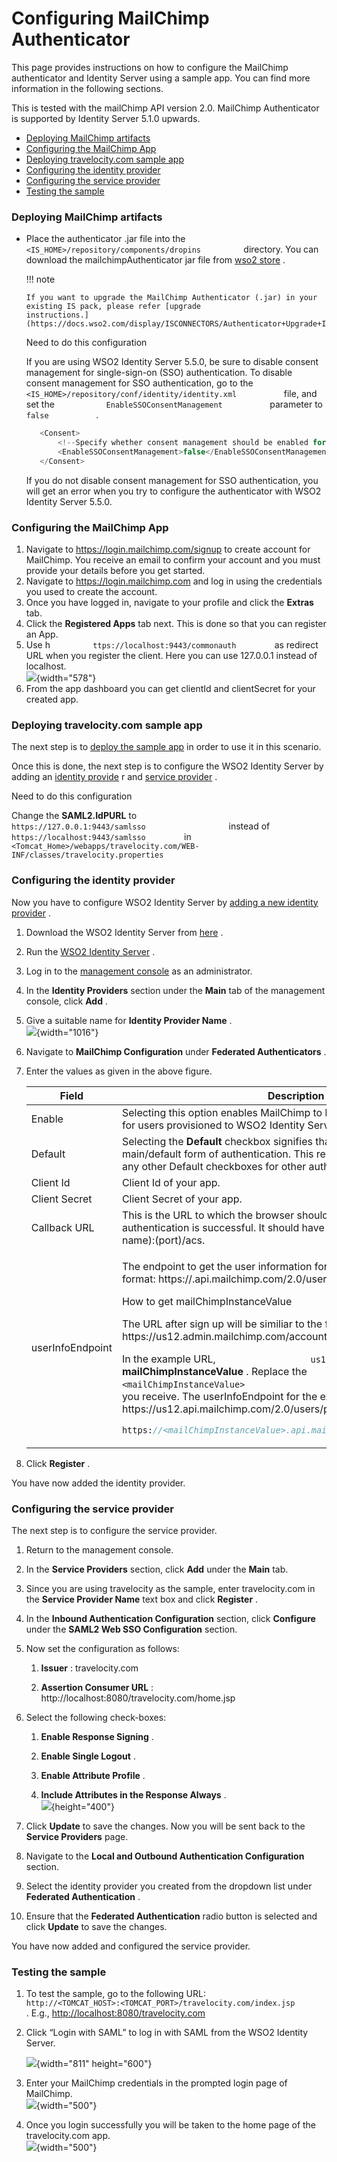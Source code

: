 # Configuring MailChimp Authenticator

This page provides instructions on how to configure the MailChimp
authenticator and Identity Server using a sample app. You can find more
information in the following sections.

This is tested with the mailChimp API version 2.0. MailChimp
Authenticator is supported by Identity Server 5.1.0 upwards.

-   [Deploying MailChimp
    artifacts](#ConfiguringMailChimpAuthenticator-DeployingMailChimpartifactsDeployingMailChimpartifacts)
-   [Configuring the MailChimp
    App](#ConfiguringMailChimpAuthenticator-ConfiguringtheMailChimpAppConfiguringtheMailChimpApp)
-   [Deploying travelocity.com sample
    app](#ConfiguringMailChimpAuthenticator-Deployingtravelocity.comsampleappDeployingtravelocity.comsampleapp)
-   [Configuring the identity
    provider](#ConfiguringMailChimpAuthenticator-ConfiguringtheidentityproviderConfiguringtheidentityprovider)
-   [Configuring the service
    provider](#ConfiguringMailChimpAuthenticator-ConfiguringtheserviceproviderConfiguringtheserviceprovider)
-   [Testing the
    sample](#ConfiguringMailChimpAuthenticator-TestingthesampleTestingthesample)

### Deploying MailChimp artifacts

-   Place the authenticator .jar file into the
    `           <IS_HOME>/repository/components/dropins          `
    directory. You can download the mailchimpAuthenticator jar file from
    [wso2
    store](https://store.wso2.com/store/assets/isconnector/list?q=%22_default%22%3A%22MailChimp%22)
    .  

    !!! note
    
        If you want to upgrade the MailChimp Authenticator (.jar) in your
        existing IS pack, please refer [upgrade
        instructions.](https://docs.wso2.com/display/ISCONNECTORS/Authenticator+Upgrade+Instructions)
    

    Need to do this configuration

    If you are using WSO2 Identity Server 5.5.0, be sure to disable
    consent management for single-sign-on (SSO) authentication. To
    disable consent management for SSO authentication, go to the
    `            <IS_HOME>/repository/conf/identity/identity.xml           `
    file, and set the
    `            EnableSSOConsentManagement           ` parameter to
    `            false           ` .

    ``` java
       <Consent>
           <!--Specify whether consent management should be enabled for SSO authentication -->
           <EnableSSOConsentManagement>false</EnableSSOConsentManagement>
       </Consent>
    ```

    If you do not disable consent management for SSO authentication, you
    will get an error when you try to configure the authenticator with
    WSO2 Identity Server 5.5.0.

### Configuring the MailChimp App

1.  Navigate to <https://login.mailchimp.com/signup> to create account
    for MailChimp. You receive an email to confirm your account and you
    must provide your details before you get started.
2.  Navigate to <https://login.mailchimp.com> and log in using the
    credentials you used to create the account.
3.  Once you have logged in, navigate to your profile and click the
    **Extras** tab.
4.  Click the **Registered Apps** tab next. This is done so that you can
    register an App.
5.  Use h `          ttps://localhost:9443/commonauth         `
    as redirect URL when you register the client. Here you can use
    127.0.0.1 instead of localhost.  
    ![](attachments/49092781/49226960.png){width="578"}
6.  From the app dashboard you can get clientId and clientSecret for
    your created app.  

### Deploying travelocity.com sample app

The next step is to [deploy the sample app](_Deploying_the_Sample_App_)
in order to use it in this scenario.

Once this is done, the next step is to configure the WSO2 Identity
Server by adding an [identity
provide](https://docs.wso2.com/identity-server/Configuring+an+Identity+Provider)
r and [service
provider](https://docs.wso2.com/identity-server/Configuring+a+Service+Provider)
.

Need to do this configuration

Change the **SAML2.IdPURL** to
`                     https://127.0.0.1:9443/samlsso                   `
instead of `          https://localhost:9443/samlsso         ` in
`          <Tomcat_Home>/webapps/travelocity.com/WEB-INF/classes/travelocity.properties         `

### Configuring the identity provider

Now you have to configure WSO2 Identity Server by [adding a new identity
provider](https://docs.wso2.com/identity-server/Configuring+an+Identity+Provider)
.

1.  Download the WSO2 Identity Server from
    [here](http://wso2.com/products/identity-server/) .
2.  Run the [WSO2 Identity
    Server](https://docs.wso2.com/identity-server/Running+the+Product) .
3.  Log in to the [management
    console](https://docs.wso2.com/identity-server/Getting+Started+with+the+Management+Console)
    as an administrator.
4.  In the **Identity Providers** section under the **Main** tab of the
    management console, click **Add** .
5.  Give a suitable name for **Identity Provider Name** .  
    ![](attachments/49092781/56994052.png){width="1016"}
6.  Navigate to **MailChimp Configuration** under **Federated
    Authenticators** .

7.  Enter the values as given in the above figure.

    <table>
    <thead>
    <tr class="header">
    <th>Field</th>
    <th>Description</th>
    <th>Value</th>
    </tr>
    </thead>
    <tbody>
    <tr class="odd">
    <td>Enable</td>
    <td>Selecting this option enables MailChimp to be used as an authenticator for users provisioned to WSO2 Identity Server.</td>
    <td>Selected</td>
    </tr>
    <tr class="even">
    <td>Default</td>
    <td>Selecting the <strong>Default</strong> checkbox signifies that MailChimp is the main/default form of authentication. This removes the selection made for any other Default checkboxes for other authenticators.</td>
    <td>Selected</td>
    </tr>
    <tr class="odd">
    <td>Client Id</td>
    <td>Client Id of your app.</td>
    <td><br />
    </td>
    </tr>
    <tr class="even">
    <td>Client Secret</td>
    <td>Client Secret of your app.</td>
    <td><br />
    </td>
    </tr>
    <tr class="odd">
    <td>Callback URL</td>
    <td>This is the URL to which the browser should be redirected after the authentication is successful. It should have this format: https://(host-name):(port)/acs.</td>
    <td><br />
    </td>
    </tr>
    <tr class="even">
    <td>userInfoEndpoint</td>
    <td><div class="content-wrapper">
    <p>The endpoint to get the user information for MailChimp It should have this format: https://.api.mailchimp.com/2.0/users/profile.</p>
    <div>
    <p>How to get mailChimpInstanceValue</p>
    <p>The URL after sign up will be similiar to the following URL: https://us12.admin.mailchimp.com/account/.</p>
    <p>In the example URL, <code>                  us12                 </code> is the <strong>mailChimpInstanceValue</strong> . Replace the <code>                  &lt;mailChimpInstanceValue&gt;                 </code> tag with the instance value you receive. The userInfoEndpoint for the example URL is https://us12.api.mailchimp.com/2.0/users/profile.</p>
    <div class="code panel pdl" style="border-width: 1px;">
    <div class="codeContent panelContent pdl">
    <div class="sourceCode" id="cb1" data-syntaxhighlighter-params="brush: java; gutter: false; theme: Confluence" data-theme="Confluence" style="brush: java; gutter: false; theme: Confluence"><pre class="sourceCode java"><code class="sourceCode java"><a class="sourceLine" id="cb1-1" title="1">https:<span class="co">//&lt;mailChimpInstanceValue&gt;.api.mailchimp.com/2.0/users/profile</span></a></code></pre></div>
    </div>
    </div>
    </div>
    </div></td>
    <td><br />
    </td>
    </tr>
    </tbody>
    </table>

8.  Click **Register** .

You have now added the identity provider.

### Configuring the service provider

The next step is to configure the service provider.

1.  Return to the management console.

2.  In the **Service Providers** section, click **Add** under the
    **Main** tab.

3.  Since you are using travelocity as the sample, enter travelocity.com
    in the **Service Provider Name** text box and click **Register** .

4.  In the **Inbound Authentication Configuration** section, click
    **Configure** under the **SAML2 Web SSO Configuration** section.

5.  Now set the configuration as follows:

    1.  **Issuer** : travelocity.com

    2.  **Assertion Consumer URL** :
        http://localhost:8080/travelocity.com/home.jsp

6.  Select the following check-boxes:
    1.  **Enable Response Signing** .

    2.  **Enable Single Logout** .

    3.  **Enable Attribute Profile** .

    4.  **Include Attributes in the Response Always** .  
        ![](attachments/49092781/103332418.png){height="400"}  

7.  Click **Update** to save the changes. Now you will be sent back to
    the **Service Providers** page.

8.  Navigate to the **Local and Outbound Authentication Configuration**
    section.

9.  Select the identity provider you created from the dropdown list
    under **Federated Authentication** .

10. Ensure that the **Federated Authentication** radio button is
    selected and click **Update** to save the changes.

You have now added and configured the service provider.

### Testing the sample

1.  To test the sample, go to the following URL:
    `           http://<TOMCAT_HOST>:<TOMCAT_PORT>/travelocity.com/index.jsp          `
    . E.g., <http://localhost:8080/travelocity.com>

2.  Click “Login with SAML” to log in with SAML from the WSO2 Identity
    Server.

    ![](attachments/49092781/51251955.png){width="811" height="600"}

3.  Enter your MailChimp credentials in the prompted login page of
    MailChimp.  
    ![](attachments/49092781/49226963.png){width="500"}  

4.  Once you login successfully you will be taken to the home page of
    the travelocity.com app.  
    ![](attachments/49092781/51251954.png){width="500"}  
